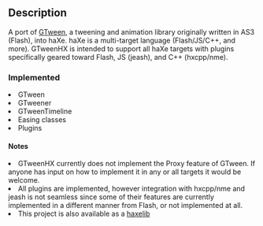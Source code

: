 <h2>Description</h2>
A port of <a href='http://gskinner.com/libraries/gtween/'>GTween</a>, a tweening and animation library originally written in AS3 (Flash), into haXe. haXe is a multi-target language (Flash/JS/C++, and more). GTweenHX is intended to support all haXe targets with plugins specifically geared toward Flash, JS (jeash), and C++ (hxcpp/nme).


<h3>Implemented</h3><li>GTween</li><li>GTweener</li><li>GTweenTimeline</li><li>Easing classes</li><li>Plugins</li>


<h4>Notes</h4><li>GTweenHX currently does not implement the Proxy feature of GTween. If anyone has input on how to implement it in any or all targets it would be welcome.</li><li>All plugins are implemented, however integration with hxcpp/nme and jeash is not seamless since some of their features are currently implemented in a different manner from Flash, or not implemented at all.</li><li>This project is also available as a <a href='http://lib.haxe.org/p/GTweenHX'>haxelib</a></li>

